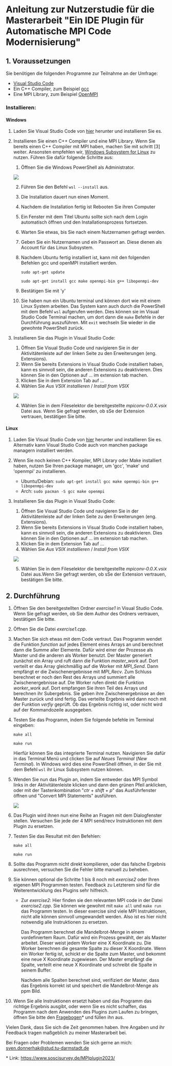 # Anleitung zur Nutzerstudie für die Masterarbeit "Ein IDE Plugin für Automatische MPI Code Modernisierung"

## 1. Voraussetzungen

Sie benötigen die folgenden Programme zur Teilnahme an der Umfrage:

-   [Visual Studio Code](https://code.visualstudio.com/)
-   Ein C++ Compiler, zum Beispiel [gcc](https://gcc.gnu.org/)
-   Eine MPI Library, zum Beispiel [OpenMPI](https://www.open-mpi.org/)

### Installieren:

#### Windows

1.  Laden Sie Visual Studio Code von [hier](https://code.visualstudio.com/Download) herunter und installieren Sie es.
2.  Installieren Sie einen C++ Compiler und eine MPI Library. Wenn Sie bereits einen C++ Compiler mit MPI haben, machen Sie mit schritt [3] weiter.
    Ansonsten empfehlen wir, [Windows Subsystem for Linux](https://learn.microsoft.com/en-us/windows/wsl/about) zu nutzen.
    Führen Sie dafür folgende Schritte aus:

    1. Öffnen Sie die Windows PowerShell als Administrator.

    ![](media/powershell_admin.png)

    2. Führen Sie den Befehl `wsl --install` aus.
    3. Die Installation dauert nun einen Moment.
    4. Nachdem die Installation fertig ist Rebooten Sie ihren Computer
    5. Ein Fenster mit dem Titel Ubuntu sollte sich nach dem Login automatisch öffnen und den Installationsprozess fortsetzen.
    6. Warten Sie etwas, bis Sie nach einem Nutzernamen gefragt werden.
    7. Geben Sie ein Nutzernamen und ein Passwort an. Diese dienen als Account für das Linux Subsystem.
    8. Nachdem Ubuntu fertig installiert ist, kann mit den folgenden Befehlen gcc und openMPI installiert werden.

        `sudo apt-get update`

        `sudo apt-get install gcc make openmpi-bin g++ libopenmpi-dev`

    9. Bestätigen Sie mit 'y'
    10. Sie haben nun ein Ubuntu terminal und können dort wie mit einem Linux System arbeiten. Das System kann auch durch die PowerShell mit dem Befehl `wsl` aufgerufen werden. Dies können sie im Visual Studio Code Terminal machen, um dort dann die `make` Befehle in der Durchführung auszuführen.
        Mit `exit` wechseln Sie wieder in die gewohnte PowerShell zurück.

3.  Installieren Sie das Plugin in Visual Studio Code:

    1. Öffnen Sie Visual Studio Code und navigieren Sie in der Aktivitätenleiste auf der linken Seite zu den Erweiterungen (eng. Extensions).
    2. Wenn Sie bereits Extensions in Visual Studio Code installiert haben, kann es sinnvoll sein, die anderen Extensions zu deaktivieren.
       Dies können Sie in den Optionen auf ... im extension tab machen.
    3. Klicken Sie in dem Extension Tab auf ...
    4. Wählen Sie _Aus VSIX installieren_ / _Install from VSIX_

    ![](media/vsix.png)

    4. Wählen Sie in dem Fileselektor die bereitgestellte _mpiconv-0.0.X.vsix_ Datei aus. Wenn Sie gefragt werden, ob sSe der Extension vertrauen, bestätigen Sie bitte.

#### Linux

1. Laden Sie Visual Studio Code von [hier](https://code.visualstudio.com/Download) herunter und installieren Sie es. Alternativ kann Visual Studio Code auch von manchen package managern installiert werden.
2. Wenn Sie noch keinen C++ Kompiler, MPI Library oder Make installiert haben, nutzen Sie Ihren package manager, um 'gcc', 'make' und 'openmpi' zu installieren.
    - Ubuntu/Debian: `sudo apt-get install gcc make openmpi-bin g++ libopenmpi-dev`
    - Arch: `sudo pacman -S gcc make openmpi`
3. Installieren Sie das Plugin in Visual Studio Code:

    1. Öffnen Sie Visual Studio Code und navigieren Sie in der Aktivitätenleiste auf der linken Seite zu den Erweiterungen (eng. Extensions).
    2. Wenn Sie bereits Extensions in Visual Studio Code installiert haben, kann es sinnvoll sein, die anderen Extensions zu deaktivieren.
       Dies können Sie in den Optionen auf ... im extension tab machen.
    3. Klicken Sie in dem Extension Tab auf ...
    4. Wählen Sie _Aus VSIX installieren_ / _Install from VSIX_

    ![](media/vsix.png)

    5. Wählen Sie in dem Fileselektor die bereitgestellte _mpiconv-0.0.X.vsix_ Datei aus.Wenn Sie gefragt werden, ob sSe der Extension vertrauen, bestätigen Sie bitte.

## 2. Durchführung

1. Öffnen Sie den bereitgestellten Ordner _exercise1_ in Visual Studio Code. Wenn Sie gefragt werden, ob Sie dem Author des Ordners vertrauen, bestätigen Sie bitte.
2. Öffnen Sie die Datei _exercise1.cpp_.
3. Machen Sie sich etwas mit dem Code vertraut. Das Programm wendet die Funktion _function_ auf jedes Element eines Arrays an und berechnet dann die Summe aller Elemente.
   Dafür wird einer der Prozesse als Master und die anderen als Worker benutzt.
   Der Master generiert zunächst ein Array und ruft dann die Funktion _master_work_ auf.
   Dort verteilt er das Array gleichmäßig auf die Worker mit _MPI_Send_.
   Dann empfängt er die Zwischenergebnisse mit _MPI_Recv_.
   Zum Schluss berechnet er noch den Rest des Arrays und summiert alle Zwischenergebnisse auf.
   Die Worker rufen direkt die Funktion _worker_work_ auf.
   Dort empfangen Sie ihren Teil des Arrays und berechnen ihr Subergebnis.
   Sie geben ihre Zwischenergebnisse an den Master zurück und sind fertig.
   Das verteilte Ergebnis wird dann noch mit der Funktion _verfiy_ geprüft.
   Ob das Ergebnis richtig ist, oder nicht wird auf der Kommandozeile ausgegeben.
4. Testen Sie das Programm, indem Sie folgende befehle im Terminal eingeben:

    `make all`

    `make run`

    Hierfür können Sie das integrierte Terminal nutzen. Navigieren Sie dafür in das Terminal Menü und clicken Sie auf _Neues Terminal_ (_New Terminal_).
    In Windows wird dies eine PowerShell öffnen, in der Sie mit dem Befehl `wsl` ihr Linux Subsystem nutzen können.

5. Wenden Sie nun das Plugin an, indem Sie entweder das MPI Symbol links in der Aktivitätenleiste klicken und dann den grünen Pfeil anklicken, oder mit der Tastenkombination "_ctr_ + _shift_ + _p_" das Ausführfenster öffnen und "Convert MPI Statements" ausführen.

    ![](media/run_plugin.png)

6. Das Plugin wird ihnen nun eine Reihe an Fragen mit dem Dialogfenster stellen. Versuchen Sie jede der 4 MPI send/recv Instruktionen mit dem Plugin zu ersetzen.

7. Testen Sie das Resultat mit den Befehlen:

    `make all`

    `make run`

8. Sollte das Programm nicht direkt kompilieren, oder das falsche Ergebnis ausrechnen, versuchen Sie die Fehler bitte manuell zu beheben.

9. Sie können optional die Schritte 1 bis 8 noch mit _exercise2_ oder Ihren eigenen MPI Programmen testen. Feedback zu Letzterem sind für die Weiterentwicklung des Plugins sehr hilfreich.

    - Zur _exercise2_: Hier finden sie den relevanten MPI code in der Datei _exercise2.cpp_. Sie können wie gewohnt mit `make all` und `make run` das Programm testen.
      In dieser exercise sind viele MPI Instruktionen, nicht alle können sinnvoll umgewandelt werden. Also ist es hier nicht notwendig alle Instruktionen zu ersetzen.

        Das Programm berechnet die Mandelbrot-Menge in einem vordefiniertem Raum. Dafür wird ein Prozess gewählt, der als Master arbeitet.
        Dieser weist jedem Worker eine X Koordinate zu. Die Worker berechnen die gesamte Spalte zu dieser X Koordinate.
        Wenn ein Worker fertig ist, schickt er die Spalte zum Master, und bekommt eine neue X Koordinate zugewiesen.
        Der Master empfängt die Spalte, verteilt eine neue X Koordinate und schreibt die Spalte in seinem Buffer.

        Nachdem alle Spalten berechnet sind, verifiziert der Master, dass das Ergebnis korrekt ist und speichert die Mandelbrot-Menge als ppm Bild.

10. Wenn Sie alle Instruktionen ersetzt haben und das Programm das richtige Ergebnis ausgibt, oder wenn Sie es nicht schaffen, das Programm nach dem Anwenden des Plugins zum Laufen zu bringen, öffnen Sie bitte den [Fragebogen](https://www.soscisurvey.de/MPIplugin2023/)\* und füllen ihn aus.

Vielen Dank, dass Sie sich die Zeit genommen haben.
Ihre Angaben und ihr Feedback tragen maßgeblich zu meiner Masterarbeit bei.

Bei Fragen oder Problemen wenden Sie sich gerne an mich: sven.donnerhak@stud.tu-darmstadt.de

\* Link: https://www.soscisurvey.de/MPIplugin2023/

